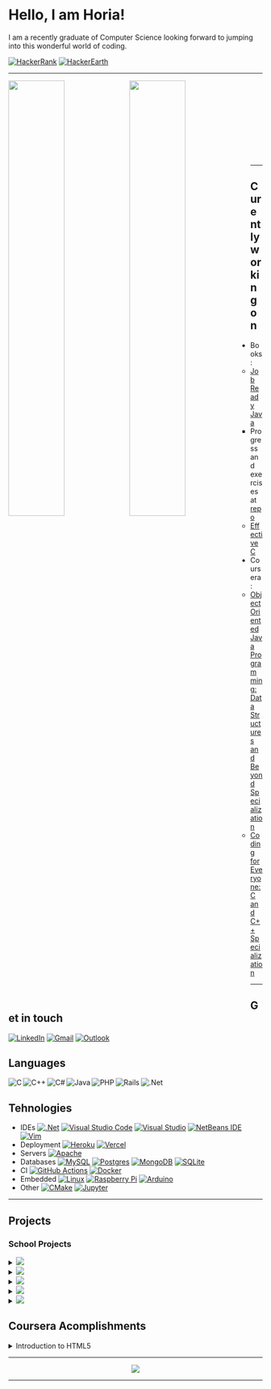 # Hello, I am Horia!

I am a recently graduate of Computer Science looking forward to jumping into this wonderful world of coding.

<a href="https://www.hackerrank.com/doTTs"><img alt="HackerRank" src="https://img.shields.io/badge/-Hackerrank-2EC866?style=for-the-badge&logo=HackerRank&logoColor=white"/></a>
<a href="https://www.hackerearth.com/@horia.c.nuta@"><img alt="HackerEarth" src="https://img.shields.io/badge/HackerEarth-%232C3454.svg?style=for-the-badge&logo=HackerEarth&logoColor=Blue"/></a>

---

<img align="left" width="47%" src="https://github-readme-stats.vercel.app/api?username=dotts-h&show_icons=true&theme=radical" />

<img align="left" width="47%" src="https://github-readme-stats.vercel.app/api/top-langs/?username=dotts-h&layout=compact&theme=radical" /> 

<br /><br /><br /><br /><br /><br /><br /><br /><br />

---

## Curently working on

- Books:
  - [Job Ready Java](https://www.wiley.com/en-us/Job+Ready+Java-p-9781119775645)
    - Progress and exercises at [repo](https://github.com/dotts-h/book__job_ready_java)
  - [Effective C](https://www.amazon.com/Effective-Introduction-Professional-Robert-Seacord/dp/1718501048)
- Coursera:
  - [Object Oriented Java Programming: Data Structures and Beyond Specialization](https://www.coursera.org/specializations/java-object-oriented)
  - [Coding for Everyone: C and C++ Specialization](https://www.coursera.org/specializations/coding-for-everyone?)

---

## Get in touch
<a href="https://www.linkedin.com/in/horia-c-nuta/"><img alt="LinkedIn" src="https://img.shields.io/badge/linkedin-%230077B5.svg?style=for-the-badge&logo=linkedin&logoColor=white"/></a>
<a href="mailto:horia.c.nuta@gmail.com?subject=Hello"><img alt="Gmail" src="https://img.shields.io/badge/Gmail-D14836?style=for-the-badge&logo=gmail&logoColor=white" /></a>
<a href="mailto:n.horia.c@hotmail.com?subject=Hello"><img alt="Outlook" src="https://img.shields.io/badge/Microsoft_Outlook-0078D4?style=for-the-badge&logo=microsoft-outlook&logoColor=white" /></a>

## Languages

<img align="left" alt="C" src="https://img.shields.io/badge/c-%2300599C.svg?style=for-the-badge&logo=c&logoColor=white"/>
<img align="left" alt="C++" src="https://img.shields.io/badge/c++-%2300599C.svg?style=for-the-badge&logo=c%2B%2B&logoColor=white"/>
<img align="left" alt="C#" src="https://img.shields.io/badge/c%23-%23239120.svg?style=for-the-badge&logo=c-sharp&logoColor=white"/>
<img align="left" alt="Java" src="https://img.shields.io/badge/java-%23ED8B00.svg?style=for-the-badge&logo=java&logoColor=white"/>
<img align="left" alt="PHP" src="https://img.shields.io/badge/php-%23777BB4.svg?style=for-the-badge&logo=php&logoColor=white"/>
<img align="left" alt="Rails" src="https://img.shields.io/badge/rails-%23CC0000.svg?style=for-the-badge&logo=ruby-on-rails&logoColor=white"/>
<img align="left" alt=".Net" src="https://img.shields.io/badge/.NET-5C2D91?style=for-the-badge&logo=.net&logoColor=white"/>

<br />

## Tehnologies

- IDEs
<a href=""><img alt=".Net" src="https://img.shields.io/badge/.NET-5C2D91?style=for-the-badge&logo=.net&logoColor=white"/></a>
<a href=""><img alt="Visual Studio Code" src="https://img.shields.io/badge/VisualStudioCode-0078d7.svg?style=for-the-badge&logo=visual-studio-code&logoColor=white"/></a>
<a href=""><img alt="Visual Studio" src="https://img.shields.io/badge/VisualStudio-5C2D91.svg?style=for-the-badge&logo=visual-studio&logoColor=white"/></a>
<a href=""><img alt="NetBeans IDE" src="https://img.shields.io/badge/NetBeansIDE-1B6AC6.svg?style=for-the-badge&logo=apache-netbeans-ide&logoColor=white"/></a>
<a href=""><img alt="Vim" src="https://img.shields.io/badge/VIM-%2311AB00.svg?style=for-the-badge&logo=vim&logoColor=white"/></a>
- Deployment
<a href=""><img alt="Heroku" src="https://img.shields.io/badge/heroku-%23430098.svg?style=for-the-badge&logo=heroku&logoColor=white"/></a>
<a href=""><img alt="Vercel" src="https://img.shields.io/badge/vercel-%23000000.svg?style=for-the-badge&logo=vercel&logoColor=white"/></a>
- Servers
<a href=""><img alt="Apache" src="https://img.shields.io/badge/apache-%23D42029.svg?style=for-the-badge&logo=apache&logoColor=white"/></a>
- Databases
<a href=""><img alt="MySQL" src="https://img.shields.io/badge/mysql-%2300f.svg?style=for-the-badge&logo=mysql&logoColor=white"/></a>
<a href=""><img alt="Postgres" src ="https://img.shields.io/badge/postgres-%23316192.svg?style=for-the-badge&logo=postgresql&logoColor=white"/></a>
<a href=""><img alt="MongoDB" src ="https://img.shields.io/badge/MongoDB-%234ea94b.svg?style=for-the-badge&logo=mongodb&logoColor=white"/></a>
<a href=""><img alt="SQLite" src ="https://img.shields.io/badge/sqlite-%2307405e.svg?style=for-the-badge&logo=sqlite&logoColor=white"/></a>
- CI
<a href=""><img alt="GitHub Actions" src="https://img.shields.io/badge/githubactions-%232671E5.svg?style=for-the-badge&logo=githubactions&logoColor=white"/></a>
<a href=""><img alt="Docker" src="https://img.shields.io/badge/docker-%230db7ed.svg?style=for-the-badge&logo=docker&logoColor=white"/></a>
- Embedded
<a href=""><img alt="Linux" src="https://img.shields.io/badge/Linux-FCC624?style=for-the-badge&logo=linux&logoColor=black"></a>
<a href=""><img alt="Raspberry Pi" src="https://img.shields.io/badge/-RaspberryPi-C51A4A?style=for-the-badge&logo=Raspberry-Pi" /></a>
<a href=""><img alt="Arduino" src="https://img.shields.io/badge/-Arduino-00979D?style=for-the-badge&logo=Arduino&logoColor=white"/></a>
- Other
<a href=""><img alt="CMake" src="https://img.shields.io/badge/CMake-%23008FBA.svg?style=for-the-badge&logo=cmake&logoColor=white"/></a>
<a href=""><img alt="Jupyter" src="https://img.shields.io/badge/Jupyter-%23F37626.svg?style=for-the-badge&logo=Jupyter&logoColor=white" /></a>

---

## Projects

### School Projects
<details>
  <summary><a href="https://github.com/dotts-h/School-App"><img src="https://img.shields.io/badge/Java-Chat_App-orange?style=for-the-badge"/></a></summary>
<br>
  <p>This is mostly a chat app. It was created in my the 2nd Semester of my 1st year Computer Science Graduate School for Object Oriented Course Final Assignment. It is written in Java and the following are some of the key technologies i have encountered:</p>
<ul>
  <li>multithreading</li>
  <li>sockets and networking</li>
  <li>password hashing and salting</li>
  <li>event driven programming</li>
  </ul>
</details>

<details>
  <summary>
    <a href="https://github.com/dotts-h/ProjectMV"><img src="https://img.shields.io/badge/C%23_.Net-Client_--_Server_Communication-orange?style=for-the-badge"/></a>
  </summary>
  <br>
  <p>This app was created in the 1st semester of my 2nd year of Computer Science Graduate School for Visual Programming Course Final Assignment. It is written in C# and the following are some of the key technologies i have encountered:</p>
  <ul>
    <li>assemblies</li>
    <li>dynamic runtime loading assemblies</li>
    <li>streams</li>
    <li>compression and decompression</li>
    <li>asymmteric encryption</li>
  </ul>
</details>

<details>
  <summary>
    <a href="https://github.com/dotts-h/data_structures_in_c"><img src="https://img.shields.io/badge/C-Data_Structures-orange?style=for-the-badge"/></a>
  </summary>
  <br>
  <p>These are console apps created in the 2nd semester of my 1st year of Computer Science Graduate School.</p>
  <p>They include: linked list, doubly linked list, stack, queue, binary search tree, expression evaluation via BST. Also, they are using dynamic memory allocation.</p>
  <p>They are full blown console apps which allows interactivity via menus and stdout clear(refresh) and provide different features, depending on the data structure, like: generate ds, add, remove, delete, sort, traverse tree etc.</p>
</details>

<details>
  <summary>
    <a href="https://github.com/dotts-h/sample_app"><img src="https://img.shields.io/badge/Ruby_on_Rails-Website-orange?style=for-the-badge"/></a>
  </summary>
  <br>
  <p>This is an app created during my 2nd year of Computer Science Graduate School. It was built while going through a project driven book on Ruby on Rails at that time. Here are some of the technologies used in it (with more information regarding its features etc. on the repo`s readme):</p>
  <ul>
    <li>REST API</li>
    <li>Test Driven Development (TDD)</li>
    <li>Ajax</li>
    <li>Deployment via Heroku</li>
    <li>PostgreSQL</li>
    <li>Puma Server</li>
  </ul>
</details>

<details>
  <summary>
    <a href="https://github.com/dotts-h/final_web_proj"><img src="https://img.shields.io/badge/PHP-Forum_Website-orange?style=for-the-badge" /></a>
  </summary>
  <br>
  <p>This project is a forum website written in PHP and deployed on Heroku. It includes the following features:</p>
  <ul>
    <li>Single page entry</li>
    <li>Model View Controller (MVC) Pattern</li>
    <li>Object Oriented with PHP 8.0</li>
    <li>Sign In / Out with Session tracking</li>
    <li>MySQL Database</li>
    <li>CRUD API</li>
  </ul>
</details>

## Coursera Acomplishments

<details>
  <summary>Introduction to HTML5</summary>
  <br>
  <p>Grade achieved - 89.66%</p>
  <ul>
    <li>Name: Introduction to HTML5</li>
    <li>Issuing Organization: Coursera</li>
    <li>Issue Date: April 2021</li>
    <li>Expiration Date: <i>This certification does not expire</i></li>
    <li>Credential: PSRPLFZ2XZRV</li>
    <li>Credential URL: https://www.coursera.org/account/accomplishments/certificate/PSRPLFZ2XZRV</li>
  </ul>
</details>

---

<p align="center"><img width="auto" src="http://github-readme-streak-stats.herokuapp.com?user=dotts-h&theme=tokyonight" /></p>

---


